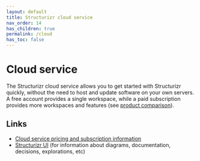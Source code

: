 ```yaml
---
layout: default
title: Structurizr cloud service
nav_order: 14
has_children: true
permalink: /cloud
has_toc: false
---
```


# Cloud service

The Structurizr cloud service allows you to get started with Structurizr quickly,
without the need to host and update software on your own servers.
A free account provides a single workspace, while a paid subscription provides more workspaces and features
(see [product comparison](/#comparison)).

## Links

- [Cloud service pricing and subscription information](https://structurizr.com/help/cloud-service)
- [Structurizr UI](/ui) (for information about diagrams, documentation, decisions, explorations, etc)